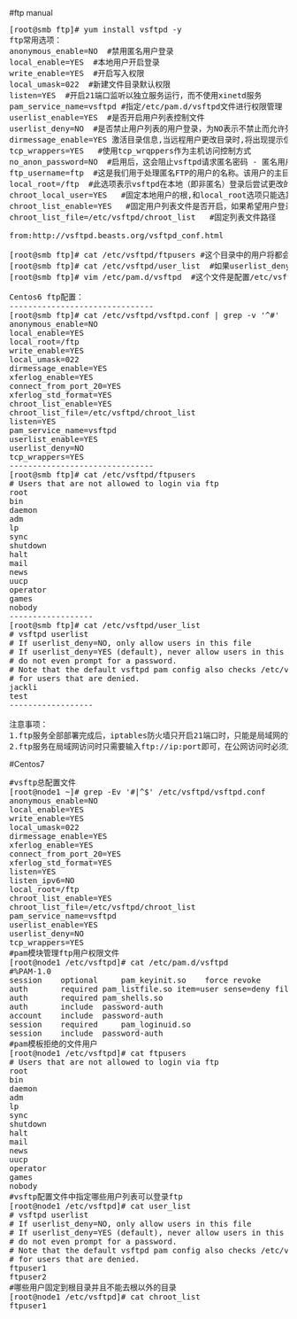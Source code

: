 #ftp manual
<pre>
[root@smb ftp]# yum install vsftpd -y
ftp常用选项：
anonymous_enable=NO  #禁用匿名用户登录
local_enable=YES  #本地用户开启登录
write_enable=YES  #开启写入权限
local_umask=022  #新建文件目录默认权限
listen=YES  #开启21端口监听以独立服务运行，而不使用xinetd服务
pam_service_name=vsftpd #指定/etc/pam.d/vsftpd文件进行权限管理
userlist_enable=YES  #是否开启用户列表控制文件
userlist_deny=NO  #是否禁止用户列表的用户登录，为NO表示不禁止而允许列表用户登录
dirmessage_enable=YES 激活目录信息,当远程用户更改目录时,将出现提示信息
tcp_wrappers=YES   #使用tcp_wrqppers作为主机访问控制方式
no_anon_password=NO  #启用后，这会阻止vsftpd请求匿名密码 - 匿名用户将直接登录。
ftp_username=ftp  #这是我们用于处理匿名FTP的用户的名称。该用户的主目录是匿名FTP区域的根目录。默认值：ftp
local_root=/ftp  #此选项表示vsftpd在本地（即非匿名）登录后尝试更改的目录。失败被默默地忽略了。和chroot_local_user选项只能选其一
chroot_local_user=YES   #固定本地用户的根,和local_root选项只能选其一
chroot_list_enable=YES   #固定用户列表文件是否开启，如果希望用户登录后不能切换到自己目录以外的其它目录,需要设置该项,如果设置chroot_list_enable=YES,那么只允许/etc/vsftpd.chroot_list中列出的用户具有该功能.如果希望所有的本地用户都执行者chroot,可以增加一行:chroot_local_user=YES
chroot_list_file=/etc/vsftpd/chroot_list   #固定列表文件路径

from:http://vsftpd.beasts.org/vsftpd_conf.html

[root@smb ftp]# cat /etc/vsftpd/ftpusers #这个目录中的用户将都会被拒绝登录，ftpusers不受任何配制项的影响，它总是有效，它是一个黑名单！
[root@smb ftp]# cat /etc/vsftpd/user_list  #如果userlist_deny=NO，则只允许列表用户登录，否则不允许列表用户登录。而user_list则是和vsftpd.conf中的userlist_enable和userlist_deny两个配置项紧密相关的，它可以有效，也可以无效，有效时它可以是一个黑名单，也可以是一个白名单！
[root@smb ftp]# vim /etc/pam.d/vsftpd  #这个文件是配置/etc/vsftpd/ftpusers这个目录的

Centos6 ftp配置：
-------------------------------
[root@smb ftp]# cat /etc/vsftpd/vsftpd.conf | grep -v '^#'
anonymous_enable=NO
local_enable=YES
local_root=/ftp
write_enable=YES
local_umask=022
dirmessage_enable=YES
xferlog_enable=YES
connect_from_port_20=YES
xferlog_std_format=YES
chroot_list_enable=YES
chroot_list_file=/etc/vsftpd/chroot_list
listen=YES
pam_service_name=vsftpd
userlist_enable=YES
userlist_deny=NO
tcp_wrappers=YES
-------------------------------
[root@smb ftp]# cat /etc/vsftpd/ftpusers
# Users that are not allowed to login via ftp
root
bin
daemon
adm
lp
sync
shutdown
halt
mail
news
uucp
operator
games
nobody
------------------
[root@smb ftp]# cat /etc/vsftpd/user_list
# vsftpd userlist
# If userlist_deny=NO, only allow users in this file
# If userlist_deny=YES (default), never allow users in this file, and
# do not even prompt for a password.
# Note that the default vsftpd pam config also checks /etc/vsftpd/ftpusers
# for users that are denied.
jackli
test
------------------

注意事项：
1.ftp服务全部部署完成后，iptables防火墙只开启21端口时，只能是局域网的用户才能正常访问，如果映射公网地址时，则iptables防火墙还必须放开4096:65535的端口才行，这样才能使公网正常访问，否则公网无法访问。
2.ftp服务在局域网访问时只需要输入ftp://ip:port即可，在公网访问时必须加上访问的用户名，例：ftp://username@ip:port ，如果是匿名用户访问时则可不加用户名。
</pre>

#Centos7
<pre>
#vsftp总配置文件
[root@node1 ~]# grep -Ev '#|^$' /etc/vsftpd/vsftpd.conf 
anonymous_enable=NO
local_enable=YES
write_enable=YES
local_umask=022
dirmessage_enable=YES
xferlog_enable=YES
connect_from_port_20=YES
xferlog_std_format=YES
listen=YES
listen_ipv6=NO
local_root=/ftp
chroot_list_enable=YES
chroot_list_file=/etc/vsftpd/chroot_list
pam_service_name=vsftpd
userlist_enable=YES
userlist_deny=NO
tcp_wrappers=YES
#pam模块管理ftp用户权限文件
[root@node1 /etc/vsftpd]# cat /etc/pam.d/vsftpd 
#%PAM-1.0
session    optional     pam_keyinit.so    force revoke
auth       required	pam_listfile.so item=user sense=deny file=/etc/vsftpd/ftpusers onerr=succeed
auth       required	pam_shells.so
auth       include	password-auth
account    include	password-auth
session    required     pam_loginuid.so
session    include	password-auth
#pam模板拒绝的文件用户
[root@node1 /etc/vsftpd]# cat ftpusers 
# Users that are not allowed to login via ftp
root
bin
daemon
adm
lp
sync
shutdown
halt
mail
news
uucp
operator
games
nobody
#vsftp配置文件中指定哪些用户列表可以登录ftp
[root@node1 /etc/vsftpd]# cat user_list 
# vsftpd userlist
# If userlist_deny=NO, only allow users in this file
# If userlist_deny=YES (default), never allow users in this file, and
# do not even prompt for a password.
# Note that the default vsftpd pam config also checks /etc/vsftpd/ftpusers
# for users that are denied.
ftpuser1
ftpuser2
#哪些用户固定到根目录并且不能去根以外的目录
[root@node1 /etc/vsftpd]# cat chroot_list 
ftpuser1

</pre>
